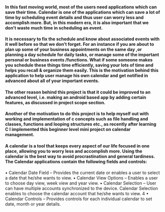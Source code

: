 #### In this fast moving world, most of the users need applications which can save their time.  Calendar is one of the applications which can save a lot of time by scheduling event details and thus user can worry less and accomplish more. But, in this modern era, it is also important that we don’t waste much time in scheduling an event. 

#### It is necessary to fix the schedule and know about associated events with it well before so that we don’t forget. For an instance if  you are about to plan up some of your business appointments on the same day ,or planning a day schedule for daily tasks, or manage some of the important personal or business events /functions. What if some someone makes you schedule these things time efficiently, saving your lots of time and helps you recall & organize them easily. This is the motivation behind this application to help user manage his own calendar and get notified in advanced about all of your important events. 

#### The other reason behind this project is that it could be improved to an advanced level, i.e. making an android based app by adding certain features, as discussed in project scope section.

#### Another of the motivation to do this project is to help myself out with working and implementation of c concepts such as file handling and classes, functions and looping structures etc., as recently after learning C I implemented this beginner level mini project on calendar management. 

#### A calendar is a tool that keeps every aspect of our life focused in one place, allowing you to worry less and accomplish more. Using the calendar is the best way to avoid procrastination and general tardiness. The Calendar applications contain the following fields and controls: 
 
 
   • Calendar Date Field – Provides the current date or enables a user to select a date that he/she wants to view. 
   • Calendar View Options – Enables a user to choose day view, week view and year view. 
   • Calendar Selection – User can have multiple accounts synchronized to the device. Calendar Selection enables to choose the calendar account that he/she wants to view. 4 
   • Calendar Controls – Provides controls for each individual calendar to set date, month or year details.
